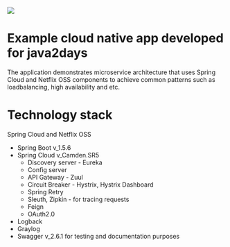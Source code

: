 ![](http://eventspro.bg/wp-content/uploads/2017/08/J2D_690x351psd-690x351.jpg)

# Example cloud native app developed for java2days

The application demonstrates microservice architecture that uses Spring Cloud and Netflix OSS components to achieve common patterns such as loadbalancing, high availability and etc.

# Technology stack

Spring Cloud and Netflix OSS

+ Spring Boot v_1.5.6
+ Spring Cloud v_Camden.SR5
  -  Discovery server - Eureka
  -  Config server
  -  API Gateway - Zuul
  -  Circuit Breaker - Hystrix, Hystrix Dashboard
  -  Spring Retry
  -  Sleuth, Zipkin - for tracing requests
  -  Feign
  -  OAuth2.0
+ Logback
+ Graylog
+ Swagger v_2.6.1 for testing and documentation purposes